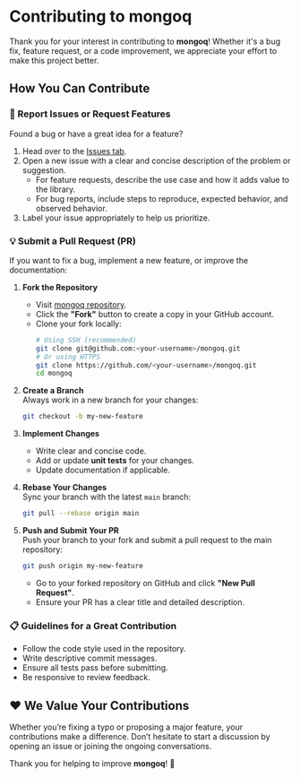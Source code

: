 # Contributing to mongoq

Thank you for your interest in contributing to **mongoq**! Whether it's a bug fix, feature request, or a code improvement, we appreciate your effort to make this project better.  

## How You Can Contribute

### 🐛 Report Issues or Request Features
Found a bug or have a great idea for a feature?  
1. Head over to the [Issues tab](https://github.com/kashifkhan0771/mongoq/issues).  
2. Open a new issue with a clear and concise description of the problem or suggestion.  
   - For feature requests, describe the use case and how it adds value to the library.  
   - For bug reports, include steps to reproduce, expected behavior, and observed behavior.  
3. Label your issue appropriately to help us prioritize.  

### 💡 Submit a Pull Request (PR)
If you want to fix a bug, implement a new feature, or improve the documentation:  

1. **Fork the Repository**  
   - Visit [mongoq repository](https://github.com/kashifkhan0771/mongoq).  
   - Click the **"Fork"** button to create a copy in your GitHub account.  
   - Clone your fork locally:  
     ```bash
     # Using SSH (recommended)
     git clone git@github.com:<your-username>/mongoq.git
     # Or using HTTPS
     git clone https://github.com/<your-username>/mongoq.git
     cd mongoq
     ```  

2. **Create a Branch**  
   Always work in a new branch for your changes:  
   ```bash
   git checkout -b my-new-feature
   ```  

3. **Implement Changes**  
   - Write clear and concise code.  
   - Add or update **unit tests** for your changes.  
   - Update documentation if applicable.  

4. **Rebase Your Changes**  
   Sync your branch with the latest `main` branch:  
   ```bash
   git pull --rebase origin main
   ```  

5. **Push and Submit Your PR**  
   Push your branch to your fork and submit a pull request to the main repository:  
   ```bash
   git push origin my-new-feature
   ```  
   - Go to your forked repository on GitHub and click **"New Pull Request"**.  
   - Ensure your PR has a clear title and detailed description.  

### 📋 Guidelines for a Great Contribution
- Follow the code style used in the repository.  
- Write descriptive commit messages.  
- Ensure all tests pass before submitting.  
- Be responsive to review feedback.  

## ❤️ We Value Your Contributions
Whether you’re fixing a typo or proposing a major feature, your contributions make a difference. Don’t hesitate to start a discussion by opening an issue or joining the ongoing conversations.  

Thank you for helping to improve **mongoq**! 🚀
```
